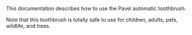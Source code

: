 
This documentation describes how to use the Pavel
automatic toothbrush.

Note that this toothbrush is totally safe to use
for children, adults, pets, wildlife, and trees.

